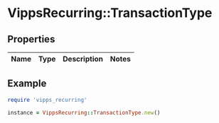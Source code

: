 # VippsRecurring::TransactionType

## Properties

| Name | Type | Description | Notes |
| ---- | ---- | ----------- | ----- |

## Example

```ruby
require 'vipps_recurring'

instance = VippsRecurring::TransactionType.new()
```

